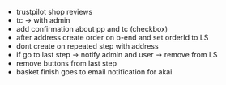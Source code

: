 - trustpilot shop reviews
- tc -> with admin
- add confirmation about pp and tc (checkbox)
- after address create order on b-end and set orderId to LS
- dont create on repeated step with address
- if go to last step -> notify admin and user -> remove from LS
- remove buttons from last step
- basket finish goes to email notification for akai
